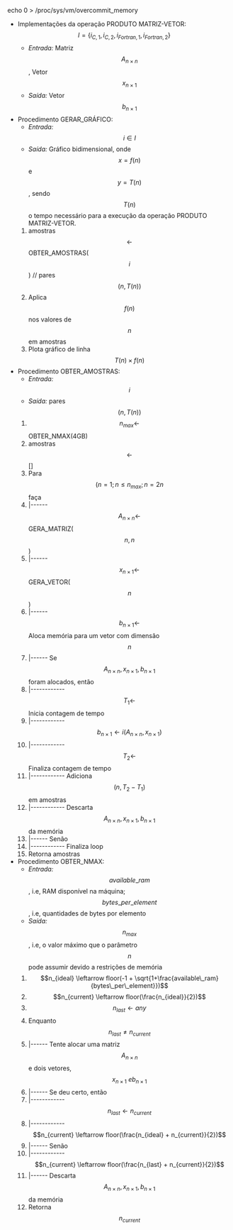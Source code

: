 echo 0 > /proc/sys/vm/overcommit_memory

- Implementações da operação PRODUTO MATRIZ-VETOR: $$I = \{i_{C,1}, i_{C,2}, i_{Fortran,1}, i_{Fortran,2}\}$$
    - *Entrada:* Matriz $$A_{n \times n}$$, Vetor $$x_{n \times 1}$$
    - *Saída:* Vetor $$b_{n \times 1}$$
- Procedimento GERAR_GRÁFICO:
    - *Entrada:* $$i \in{I}$$
    - *Saída:* Gráfico bidimensional, onde $$x = f(n)$$ e $$y = T(n)$$, sendo $$T(n)$$ o tempo necessário para a execução da operação PRODUTO MATRIZ-VETOR.
    1. amostras $$\leftarrow$$ OBTER_AMOSTRAS($$i$$) // pares $$(n, T(n))$$
    2. Aplica $$f(n)$$ nos valores de $$n$$ em amostras
    2. Plota gráfico de linha $$T(n) \times f(n)$$
- Procedimento OBTER_AMOSTRAS:
    - *Entrada:* $$i$$
    - *Saída:* pares $$(n, T(n))$$
    1. $$n_{max} \leftarrow$$ OBTER_NMAX(4GB) 
    2. amostras $$\leftarrow$$ []
    2. Para $$(n = 1; n \leq n_{max}; n = 2n$$ faça
    3. |------ $$A_{n \times n} \leftarrow$$ GERA_MATRIZ($$n,n$$)
    4. |------ $$x_{n \times 1} \leftarrow$$ GERA_VETOR($$n$$)
    5. |------ $$b_{n \times 1} \leftarrow$$ Aloca memória para um vetor com dimensão $$n$$
    6. |------ Se $$A_{n \times n}, x_{n \times 1}, b_{n \times 1}$$ foram alocados, então
    5. |------------ $$T_{1} \leftarrow$$ Inicia contagem de tempo
    5. |------------ $$b_{n \times 1} \leftarrow i(A_{n \times n}, x_{n \times 1})$$ 
    6. |------------ $$T_{2} \leftarrow$$ Finaliza contagem de tempo
    7. |------------ Adiciona $$(n, T_{2} - T_{1})$$ em amostras
    8. |------------ Descarta $$A_{n \times n}, x_{n \times 1}, b_{n \times 1}$$ da memória
    9. |------ Senão
    10. |------------ Finaliza loop
    11. Retorna amostras
- Procedimento OBTER_NMAX:
    - *Entrada:* $$available\_ram$$, i.e,  RAM disponível na máquina; $$bytes\_per\_element$$, i.e, quantidades de bytes por elemento
    - *Saída:* $$n_{max}$$, i.e, o valor máximo que o parâmetro $$n$$ pode assumir devido a restrições de memória
    1. $$n_{ideal} \leftarrow floor(-1 + \sqrt{1+\frac{available\_ram}{bytes\_per\_element}})$$ 
    2. $$n_{current} \leftarrow floor(\frac{n_{ideal}}{2})$$
    2. $$n_{last} \leftarrow any$$ 
    3. Enquanto $$n_{last} \ne n_{current}$$
    2. |------ Tente alocar uma matriz $$A_{n \times n}$$ e dois vetores, $$x_{n \times 1}\ e b_{n \times 1}$$
    3. |------ Se deu certo, então
    4. |------------ $$n_{last} \leftarrow n_{current}$$
    5. |------------ $$n_{current} \leftarrow floor(\frac{n_{ideal} + n_{current}}{2})$$
    6. |------ Senão
    7. |------------ $$n_{current} \leftarrow floor(\frac{n_{last} + n_{current}}{2})$$
    8. |------ Descarta $$A_{n \times n}, x_{n \times 1}, b_{n \times 1}$$ da memória
    9. Retorna $$n_{current}$$
